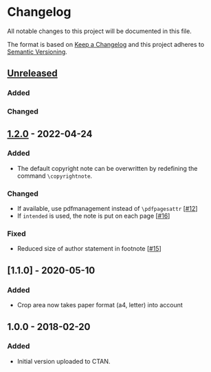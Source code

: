 # Changelog

All notable changes to this project will be documented in this file.

The format is based on [Keep a Changelog](http://keepachangelog.com/en/1.0.0/)
and this project adheres to [Semantic Versioning](http://semver.org/spec/v2.0.0.html).

## [Unreleased]

### Added

### Changed

## [1.2.0] - 2022-04-24

### Added

- The default copyright note can be overwritten by redefining the command `\copyrightnote`.

### Changed

- If available, use pdfmanagement instead of `\pdfpagesattr` [[#12](https://github.com/adbrucker/llncsconf/issues/12)]
- If `intended` is used, the note is put on each page [[#16](https://github.com/adbrucker/llncsconf/issues/16)]

### Fixed

- Reduced size of author statement in footnote [[#15](https://github.com/adbrucker/llncsconf/issues/15)]

## [1.1.0] - 2020-05-10

### Added

- Crop area now takes paper format (a4, letter) into account

## 1.0.0 - 2018-02-20

### Added

- Initial version uploaded to CTAN.

[Unreleased]: https://git.logicalhacking.com/adbrucker/llncsconf/compare/v1.1.0...HEAD
[1.2.0]: https://git.logicalhacking.com/adbrucker/llncsconf/compare/v1.0.0...v1.1.0
